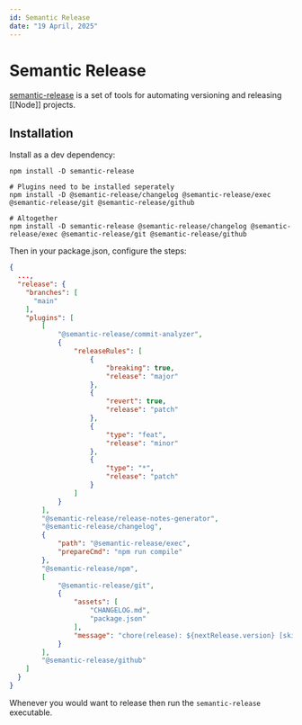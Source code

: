 ```yaml
---
id: Semantic Release
date: "19 April, 2025"
---
```


# Semantic Release

[semantic-release](https://github.com/semantic-release/semantic-release) is a set of tools for automating versioning and releasing [[Node]] projects.


## Installation

Install as a dev dependency:
```shell
npm install -D semantic-release

# Plugins need to be installed seperately 
npm install -D @semantic-release/changelog @semantic-release/exec @semantic-release/git @semantic-release/github

# Altogether
npm install -D semantic-release @semantic-release/changelog @semantic-release/exec @semantic-release/git @semantic-release/github
```


Then in your package.json, configure the steps:
```json
{
  ...,
  "release": {
    "branches": [
      "main"
    ],
    "plugins": [
        [
            "@semantic-release/commit-analyzer",
            {
                "releaseRules": [
                    {
                        "breaking": true,
                        "release": "major"
                    },
                    {
                        "revert": true,
                        "release": "patch"
                    },
                    {
                        "type": "feat",
                        "release": "minor"
                    },
                    {
                        "type": "*",
                        "release": "patch"
                    }
                ]
            }
        ],
        "@semantic-release/release-notes-generator",
        "@semantic-release/changelog",
        {
            "path": "@semantic-release/exec",
            "prepareCmd": "npm run compile"
        },
        "@semantic-release/npm",
        [
            "@semantic-release/git",
            {
                "assets": [
                    "CHANGELOG.md",
                    "package.json"
                ],
                "message": "chore(release): ${nextRelease.version} [skip ci]\n\n${nextRelease.notes}"
            }
        ],
        "@semantic-release/github"
    ]
  }
}
```

Whenever you would want to release then run the `semantic-release` executable.
